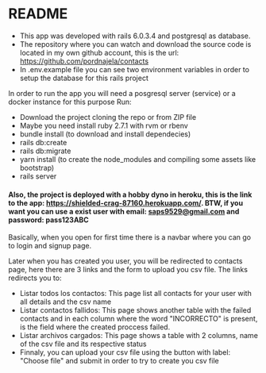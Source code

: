 # README

* This app was developed with rails 6.0.3.4 and postgresql as database.
* The repository where you can watch and download the source code is located in my own github account, this is the url: https://github.com/pordnajela/contacts
* In .env.example file you can see two environment variables in order to setup the database for this rails project

In order to run the app you will need a posgresql server (service) or a docker instance for this purpose
Run: 
* Download the project cloning the repo or from ZIP file
* Maybe you need install ruby 2.7.1 with rvm or rbenv
* bundle install (to download and install dependecies)
* rails db:create
* rails db:migrate
* yarn install (to create the node_modules and compiling some assets like bootstrap)
* rails server
#### Also, the project is deployed with a hobby dyno in heroku, this is the link to the app: https://shielded-crag-87160.herokuapp.com/. BTW, if you want you can use a exist user with email: saps9529@gmail.com and password: pass123ABC

 Basically, when you open for first time there is a navbar where you can go to login and signup page.

 Later when you has created you user, you will be redirected to contacts page, here there are 3 links and the form to upload you csv file. The links redirects you to:
 * Listar todos los contactos: This page list all contacts for your user with all details and the csv name
 * Listar contactos fallidos: This page shows another table with the failed contacts and in each column where the word "INCORRECTO" is present, is the field where the created proccess failed.
 * Listar archivos cargados: This page shows a table with 2 columns, name of the csv file and its respective status
 * Finnaly, you can upload your csv file using the button with label: "Choose file" and submit in order to try to create you csv file